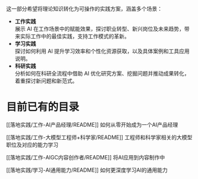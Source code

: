
这一部分希望将理论知识转化为可操作的实践方案，涵盖多个场景：

- **工作实践**  
    展示 AI 在工作场景中的赋能效果，探讨职业转型、新兴岗位及未来趋势，带来实际工作中的最佳实践，支持工作模式的革新。
- **学习实践**  
    探讨如何利用 AI 提升学习效率和个性化资源获取，以及具体案例和工具应用说明。
- **科研实践**  
    分析如何在科研全流程中借助 AI 优化研究方案、挖掘问题并推动成果转化，着重探讨新问题和新范式。


# 目前已有的目录


[[落地实践/工作-AI产品经理/README]]
如何从零开始成为一个AI产品经理

[[落地实践/工作-大模型工程师+科学家/README]]
工程师和科学家相关的大模型职位及对应的能力学习

[[落地实践/工作-AIGC内容创作者/README]]
将AI应用到内容制作中

[[落地实践/学习-AI通用能力/README]]
如何更深度学习AI的通用能力
